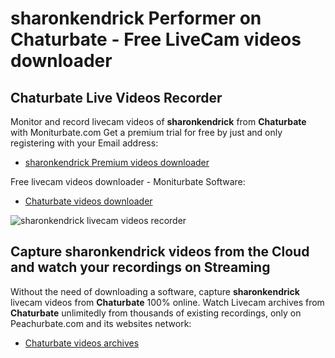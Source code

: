 # sharonkendrick Performer on Chaturbate - Free LiveCam videos downloader

## Chaturbate Live Videos Recorder

Monitor and record livecam videos of **sharonkendrick** from **Chaturbate** with Moniturbate.com
Get a premium trial for free by just and only registering with your Email address:
* [sharonkendrick Premium videos downloader](https://moniturbate.com/request-demo-licence-key.html)

Free livecam videos downloader - Moniturbate Software:
* [Chaturbate videos downloader](https://moniturbate.com/moniturbate-download-software.html)

![sharonkendrick livecam videos recorder](https://peachurnet.com/templates/moniturbate-software.png)


## Capture sharonkendrick videos from the Cloud and watch your recordings on Streaming

Without the need of downloading a software, capture **sharonkendrick** livecam videos from **Chaturbate** 100% online.
Watch Livecam archives from **Chaturbate** unlimitedly from thousands of existing recordings, only on Peachurbate.com and its websites network:
* [Chaturbate videos archives](https://peachurnet.com/)